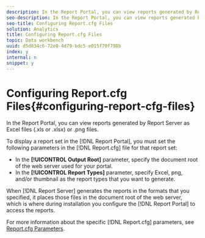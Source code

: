 ```yaml
---
description: In the Report Portal, you can view reports generated by Report Server as Excel files (.xls or .xlsx) or .png files.
seo-description: In the Report Portal, you can view reports generated by Report Server as Excel files (.xls or .xlsx) or .png files.
seo-title: Configuring Report.cfg Files
solution: Analytics
title: Configuring Report.cfg Files
topic: Data workbench
uuid: d5d834c6-72e0-4d79-bdc5-e015f70f798b
index: y
internal: n
snippet: y
---
```


# Configuring Report.cfg Files{#configuring-report-cfg-files}

In the Report Portal, you can view reports generated by Report Server as Excel files (.xls or .xlsx) or .png files.

 To display a report set in the [!DNL Report Portal], you must set the following parameters in the [!DNL Report.cfg] file for that report set:

* In the **[!UICONTROL Output Root]** parameter, specify the document root of the web server used for your portal. 
* In the **[!UICONTROL Report Types]** parameter, specify Excel, png, and/or thumbnail as the report types that you want to generate.

When [!DNL Report Server] generates the reports in the formats that you specified, it places those files in the document root of the web server, which is where during installation you configure the [!DNL Report Portal] to access the reports.

For more information about the specific [!DNL Report.cfg] parameters, see [Report.cfg Parameters](../../../home/c-rpt-oview/c-rpt-param-ref/c-rpt-param.md#concept-838e59d72d3f4cb29ee15f5c7eb0ceff). 
